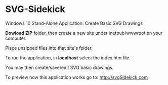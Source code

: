 # SVG-Sidekick
Windows 10 Stand-Alone Application: Create Basic SVG Drawings

**Dowload ZIP** folder, then create a new site under inetpub/wwwroot on your computer.

Place unzipped files into that site's folder.

To run the application, in **localhost** select the index.htm file. 

You may then create/save/edit SVG basic drawings.

To preview how this application works go to: http://svgSidekick.com

